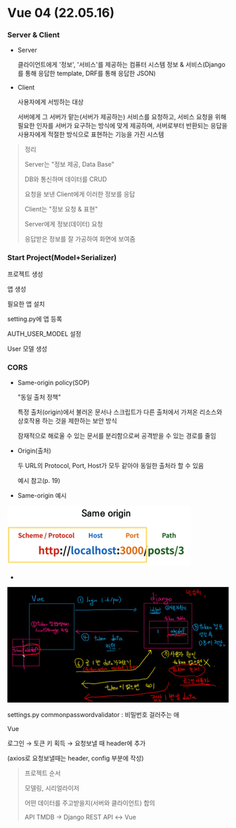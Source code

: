 # Vue 04 (22.05.16)

### Server & Client

- Server

  클라이언트에게 '정보', '서비스'를 제공하는 컴퓨터 시스템
  정보 & 서비스(Django를 통해 응답한 template, DRF를 통해 응답한 JSON)

- Client

  사용자에게 서빙하는 대상
  
  서버에게 그 서버가 맡는(서버가 제공하는) 서비스를 요청하고, 서비스 요청을 위해 필요한 인자를 서버가 요구하는 방식에 맞게 제공하며, 서버로부터 반환되는 응답을 사용자에게 적절한 방식으로 표현하는 기능을 가진 시스템

> 정리
>
> Server는 "정보 제공, Data Base"
>
> DB와 통신하며 데이터를 CRUD
>
> 요청을 보낸 Client에게 이러한 정보를 응답
>
> Client는 "정보 요청 & 표현"
>
> Server에게 정보(데이터) 요청
>
> 응답받은 정보를 잘 가공하여 화면에 보여줌



### Start Project(Model+Serializer)

프로젝트 생성

앱 생성

필요한 앱 설치

setting.py에 앱 등록

AUTH_USER_MODEL 설정

User  모델 생성



### CORS

- Same-origin policy(SOP)

  "동일 출처 정책"

  특정 출처(origin)에서 불러온 문서나 스크립트가 다른 출처에서 가져온 리소스와 상호작용 하는 것을 제한하는 보안 방식

  잠재적으로 해로울 수 있는 문서를 분리함으로써 공격받을 수 있는 경로를 줄임

- Origin(출처)

  두 URL의 Protocol, Port, Host가 모두 같아야 동일한 출처라 할 수 있음

  예시 참고(p. 19)

- Same-origin 예시

<img src="vue_04.assets/image-20220516165008395.png" alt="image-20220516165008395" style="zoom: 67%;" />

- 

<img src="vue_04.assets/image-20220516165808456.png" alt="image-20220516165808456"  />

settings.py commonpasswordvalidator : 비밀번호 걸러주는 애



Vue

로그인 → 토큰 키 획득 → 요청보낼 때 header에 추가

(axios로 요청보낼때는 header, config 부분에 작성)





> 프로젝트 순서
>
> 모델링, 시리얼라이저
>
> 어떤 데이터를 주고받을지(서버와 클라이언트) 합의
>
> API TMDB → Django REST API ↔ Vue
>


